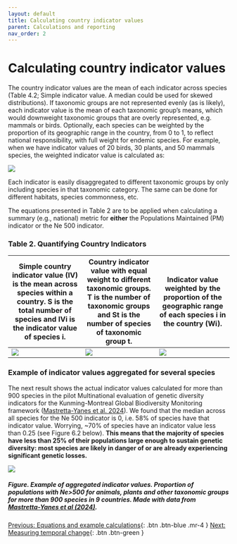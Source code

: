 ```yaml
---
layout: default
title: Calculating country indicator values
parent: Calculations and reporting
nav_order: 2
---
```


# Calculating country indicator values

The country indicator values are the mean of each indicator across species (Table 4.2; Simple indicator value. A median could be used for skewed distributions). If taxonomic groups are not represented evenly (as is likely), each indicator value is the mean of each taxonomic group’s means, which would downweight taxonomic groups that are overly represented, e.g. mammals or birds. Optionally, each species can be weighted by the proportion of its geographic range in the country, from 0 to 1, to reflect national responsibility, with full weight for endemic species. For example, when we have indicator values of 20 birds, 30 plants, and 50 mammals species, the weighted indicator value is calculated as:


![](equation_example_weighted.png) 

Each indicator is easily disaggregated to different taxonomic groups by only including species in that taxonomic category.  The same can be done for different habitats, species commonness, etc.

The equations presented in Table 2 are to be applied when calculating a summary (e.g., national) metric for **either** the Populations Maintained (PM) indicator or the Ne 500 indicator. 


### Table 2. Quantifying Country Indicators

<style>
table th:first-of-type {
    width: 33%;
}
table th:nth-of-type(2) {
    width: 33%;
}
table th:nth-of-type(3) {
    width: 33%;
}
</style>


| Simple country indicator value (IV) is the mean across species within a country. S is the total number of species and IVi is the indicator value of species i. <br>  | Country indicator value with equal weight to different taxonomic groups. T is the number of taxonomic groups and St is the number of species of taxonomic group t.   | Indicator value weighted by the proportion of the geographic range of each species i in the country (Wi). |
|----------------------------------------------------------------------------------------------------------------------------------------------------------------------|----------------------------------------------------------------------------------------------------------------------------------------------------------------------|-----------------------------------------------------------------------------------------------------------|
|                                                                           ![](equation_country_simple.png)                                                                         |                                                                      ![](equation_country_equalw.png)                                                                   |                                        ![](equation_country_georangew.png)                                      |


### Example of indicator values aggregated for several species 

The next result shows the actual indicator values calculated for more than 900 species in the pilot Multinational evaluation of genetic diversity indicators for the Kunming-Montreal Global Biodiversity Monitoring framework ([Mastretta-Yanes et al. 2024](https://link.springer.com/article/10.1007/s10592-024-01632-8)). We found that the median across all species for the Ne 500 indicator is 0, i.e. 58% of species have that indicator value.  Worrying, ~70% of species have an indicator value less than 0.25 (see Figure 6.2 below).  **This means that the majority of species have less than 25% of their populations large enough to sustain genetic diversity: most species are likely in danger of or are already experiencing significant genetic losses.**

 
![](Fig_pilot_indicatorvalues.png)
##### *Figure. Example of aggregated indicator values*. Proportion of populations with Ne>500 for animals, plants and other taxonomic groups for more than 900 species in 9 countries. Made with data from [Mastretta-Yanes et al (2024)](https://link.springer.com/article/10.1007/s10592-024-01632-8).


[Previous: Equations and example calculations](https://ccgenetics.github.io/guidelines-genetic-diversity-indicators/docs/6_Calculations_and_reporting/Equations.html#equations-and-example-calculations){: .btn .btn-blue .mr-4 }
[Next: Measuring temporal change](https://ccgenetics.github.io/guidelines-genetic-diversity-indicators/docs/6_Calculations_and_reporting/Temporal_change.html#measuring-temporal-change){: .btn .btn-green }
